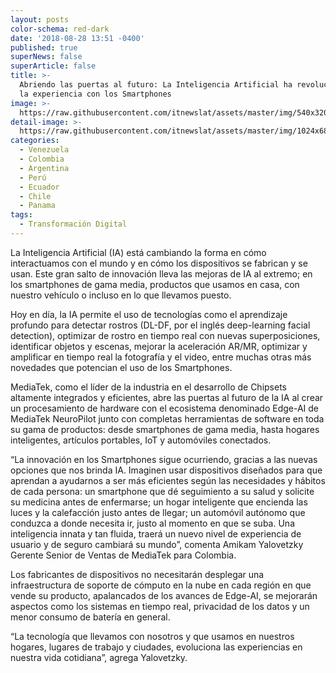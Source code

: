 ```yaml
---
layout: posts
color-schema: red-dark
date: '2018-08-28 13:51 -0400'
published: true
superNews: false
superArticle: false
title: >-
  Abriendo las puertas al futuro: La Inteligencia Artificial ha revolucionando
  la experiencia con los Smartphones 
image: >-
  https://raw.githubusercontent.com/itnewslat/assets/master/img/540x320/Celular-evento-p.jpg
detail-image: >-
  https://raw.githubusercontent.com/itnewslat/assets/master/img/1024x680/Celular-evento-g.jpg
categories:
  - Venezuela
  - Colombia
  - Argentina
  - Perú
  - Ecuador
  - Chile
  - Panama
tags:
  - Transformación Digital
---
```

La Inteligencia Artificial (IA) está cambiando la forma en cómo interactuamos con el mundo y en cómo los dispositivos se fabrican y se usan. Este gran salto de innovación lleva las mejoras de IA al extremo; en los smartphones de gama media, productos que usamos en casa, con nuestro vehículo o incluso en lo que llevamos puesto. 

Hoy en día, la IA permite el uso de tecnologías como el aprendizaje profundo para detectar rostros (DL-DF, por el inglés deep-learning facial detection), optimizar de rostro en tiempo real con nuevas superposiciones, identificar objetos y escenas, mejorar la aceleración AR/MR, optimizar y amplificar en tiempo real la fotografía y el video, entre muchas otras más novedades que potencian el uso de los Smartphones. 

MediaTek, como el líder de la industria en el desarrollo de Chipsets altamente integrados y eficientes, abre las puertas al futuro de la IA al crear un procesamiento de hardware con el ecosistema denominado Edge-AI de MediaTek NeuroPilot junto con completas herramientas de software en toda su gama de productos: desde smartphones de gama media, hasta hogares inteligentes, artículos portables, IoT y automóviles conectados. 

“La innovación en los Smartphones sigue ocurriendo, gracias a las nuevas opciones que nos brinda IA. Imaginen usar dispositivos diseñados para que aprendan a ayudarnos a ser más eficientes según las necesidades y hábitos de cada persona: un smartphone que dé seguimiento a su salud y solicite su medicina antes de enfermarse; un hogar inteligente que encienda las luces y la calefacción justo antes de llegar; un automóvil autónomo que conduzca a donde necesita ir, justo al momento en que se suba. Una inteligencia innata y tan fluida, traerá un nuevo nivel de experiencia de usuario y de seguro cambiará su mundo”, comenta Amikam Yalovetzky Gerente Senior de Ventas de MediaTek para Colombia. 

Los fabricantes de dispositivos no necesitarán desplegar una infraestructura de soporte de cómputo en la nube en cada región en que vende su producto, apalancados de los avances de Edge-AI, se mejorarán aspectos como los sistemas en tiempo real, privacidad de los datos y un menor consumo de batería en general.  

“La tecnología que llevamos con nosotros y que usamos en nuestros hogares, lugares de trabajo y ciudades, evoluciona las experiencias en nuestra vida cotidiana”, agrega Yalovetzky. 